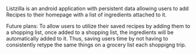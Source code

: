 Listzilla is an android application with persistent data allowing users to add Recipes to their homepage with a list of ingredients attached to it. 


Future plans: To allow users to utilize their saved recipes by adding them to a shopping list, once added to a shopping list, the ingredients will be automatically added to it.
Thus, saving users time by not having to consistently retype the same things on a grocery list each shoppigng trip.
